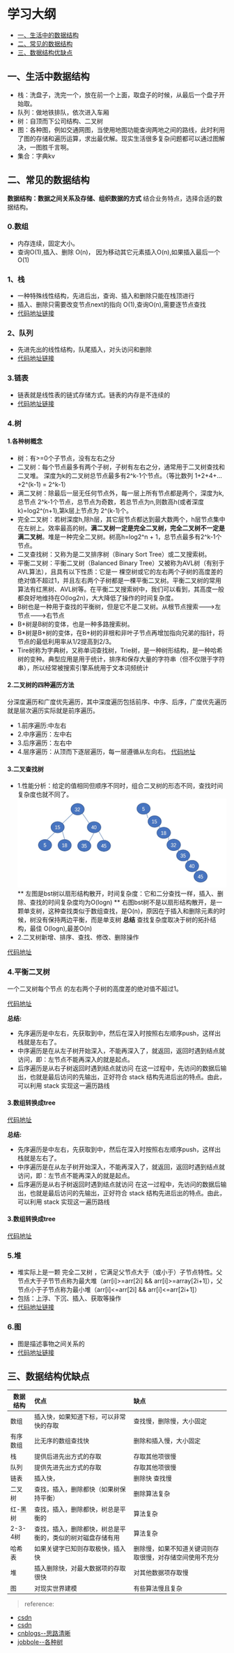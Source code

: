 # 学习大纲
* [一、生活中的数据结构](#1)
* [二、常见的数据结构](#2)
* [三、数据结构优缺点](#3)

## <span id="1">一、生活中数据结构</span>
* 栈：洗盘子，洗完一个，放在前一个上面，取盘子的时候，从最后一个盘子开始取。
* 队列：做地铁排队，依次进入车厢
* 树：自顶而下公司结构、二叉树
* 图：各种图，例如交通网图，当使用地图功能查询两地之间的路线，此时利用了图的存储和遍历运算，求出最优解。现实生活很多复杂问题都可以通过图解决，一图胜千言啊。
* 集合：字典kv



## <span id="2">二、常见的数据结构</span>
**数据结构：数据之间关系及存储、组织数据的方式**
结合业务特点，选择合适的数据结构。

### 0.数组
* 内存连续，固定大小。
* 查询O(1),插入、删除 O(n)， 因为移动其它元素插入O(n),如果插入最后一个O(1)
### 1、栈

* 一种特殊线性结构，先进后出，查询、插入和删除只能在栈顶进行 
* 插入、删除只需要改变节点next的指向 O(1),查询O(n),需要逐节点查找
* [代码地址链接](https://github.com/kgtom/back-end/blob/master/leetcode/stack.md)


### 2、队列
* 先进先出的线性结构，队尾插入，对头访问和删除
* [代码地址链接](https://github.com/kgtom/back-end/blob/master/leetcode/queue.md)

### 3.链表
* 链表就是线性表的链式存储方式。链表的内存是不连续的
* [代码地址链接](https://github.com/kgtom/back-end/blob/master/leetcode/list.md)


### 4.树

#### 1.各种树概念
* 树：有>=0个子节点，没有左右之分
* 二叉树：每个节点最多有两个子树，子树有左右之分，通常用于二叉树查找和二叉堆。
 深度为k的二叉树总节点最多有2^k-1个节点。（等比数列 1+2+4+…+2^(k-1) = 2^k-1）
* 满二叉树：除最后一层无任何节点外，每一层上所有节点都是两个，深度为k,总节点 2^k-1个节点，总节点为奇数，若总节点为n,则数高h(或者深度k)=log2^(n+1),第k层上节点为 2^(k-1)个。
* 完全二叉树：若树深度h,除h层，其它层节点都达到最大数两个，h层节点集中在左树上。效率最高的树。**满二叉树一定是完全二叉树，完全二叉树不一定是满二叉树**。堆是一种完全二叉树。树高h=log2^n + 1，总节点最多有2^k-1个节点。
* 二叉查找树：又称为是二叉排序树（Binary Sort Tree）或二叉搜索树。
* 平衡二叉树：平衡二叉树（Balanced Binary Tree）又被称为AVL树（有别于AVL算法），且具有以下性质：它是一 棵空树或它的左右两个子树的高度差的绝对值不超过1，并且左右两个子树都是一棵平衡二叉树。平衡二叉树的常用算法有红黑树、AVL树等。在平衡二叉搜索树中，我们可以看到，其高度一般都良好地维持在O(log2n)，大大降低了操作的时间复杂度。
* B树也是一种用于查找的平衡树，但是它不是二叉树。从根节点搜索--->左节点--->右节点
* B+树是B树的变体，也是一种多路搜索树。
* B*树是B+树的变体，在B+树的非根和非叶子节点再增加指向兄弟的指针，将节点的最低利用率从1/2提高到2/3。
* Tire树称为字典树，又称单词查找树，Trie树，是一种树形结构，是一种哈希树的变种。典型应用是用于统计，排序和保存大量的字符串（但不仅限于字符串），所以经常被搜索引擎系统用于文本词频统计

#### 2.二叉树的四种遍历方法

分深度遍历和广度优先遍历，其中深度遍历包括前序、中序、后序，广度优先遍历就是层次遍历实际就是前序遍历。
* 1.前序遍历:中左右
* 2.中序遍历：左中右
* 3.后序遍历：左右中
* 4.层序遍历：从顶而下逐层遍历，每一层遵循从左向右。
 [代码地址](http://39.106.173.209:88/btree-code/)
 
 #### 3.二叉查找树
 * 1.性能分析：给定的值相同但顺序不同时，组合二叉树的形态不同，查找时间复杂度也就不同了。
![bst](https://github.com/kgtom/back-end/blob/master/pic/bst.jpg)
  ** 左图是bst树以扇形结构散开，时间复杂度：它和二分查找一样，插入、删除、查找的时间复杂度均为O(logn)
  ** 右图bst树不是以扇形结构散开，是一颗单支树，这种查找类似于数组查找，是O(n)，原因在于插入和删除元素的时候，树没有保持两边平衡，而是单支树
  **总结** 查找复杂度取决于树的拓扑结构，最佳 O(logn),最差O(n)
* 2.二叉树新增、排序、查找、修改、删除操作

 [代码地址](http://39.106.173.209:88/btree-code/)
 
 ### 4.平衡二叉树
 一个二叉树每个节点 的左右两个子树的高度差的绝对值不超过1。
 
 [代码地址](http://39.106.173.209:88/btree-code/)

**总结:**
* 先序遍历是中左右，先获取到中，然后在深入时按照右左顺序push，这样出栈就是左右了。
* 中序遍历是在从左子树开始深入，不能再深入了，就返回，返回时遇到结点就访问，即：左节点不能再深入的就是起点。
* 后序遍历是从右子树返回时遇到结点就访问 
在这一过程中，先访问的数据后输出，也就是最后访问的先输出，正好符合 stack 结构先进后出的特点。由此，可以利用 stack 实现这一遍历路线

#### 3.数组转换成tree
 [代码地址](http://39.106.173.209:88/btree-code/)


**总结:**
* 先序遍历是中左右，先获取到中，然后在深入时按照右左顺序push，这样出栈就是左右了。
* 中序遍历是在从左子树开始深入，不能再深入了，就返回，返回时遇到结点就访问，即：左节点不能再深入的就是起点。
* 后序遍历是从右子树返回时遇到结点就访问 
在这一过程中，先访问的数据后输出，也就是最后访问的先输出，正好符合 stack 结构先进后出的特点。由此，可以利用 stack 实现这一遍历路线

#### 3.数组转换成tree
 [代码地址](http://39.106.173.209:88/btree-code/)
 
### 5.堆
* 堆实际上是一颗 完全二叉树 ，它满足父节点大于（或小于）子节点特性。父节点大于子节节点称为最大堆（arr[i]>=arr[2i] && arr[i]>=array[2i+1]），父节点小于子节点称为最小堆（arr[i]<=arr[2i] && arr[i]<=arr[2i+1]）
* 包括：上浮、下沉、插入、获取等操作
* [代码地址链接](https://github.com/kgtom/back-end/blob/master/leetcode/heap.md)


### 6.图
* 图是描述事物之间关系的
* [代码地址链接](http://)

## <span id="3">三、数据结构优缺点</span>


|数据结构	|优点	|缺点|
| - | :- | :- | 
|数组|	插入快，如果知道下标，可以非常快的存取	|查找慢，删除慢，大小固定
|有序数组|	比无序的数组查找快|	删除和插入慢，大小固定|
栈|	提供后进先出方式的存取	|存取其他项很慢
队列|	提供先进先出方式的存取	|存取其他项很慢
链表|	插入快，|删除快	查找慢
二叉树|	查找，插入，删除都快（如果树保持平衡）	|删除算法复杂
红-黑树|	查找，插入，删除都快，树总是平衡的	|算法复杂
2-3-4树|	查找，插入，删除都快，树总是平衡的，类似的树对磁盘存储有用|	算法复杂
哈希表|	如果关键字已知则存取极快，插入快	|删除慢，如果不知道关键词则存取很慢，对存储空间使用不充分
堆|	插入删除快，对最大数据项的存取很快|	对其他数据项存取慢
图|	对现实世界建模|	有些算法慢且复杂

>reference:
* [csdn](https://blog.csdn.net/u014419014/article/details/78770812)
* [csdn](https://blog.csdn.net/qq_15654993/article/details/75267581)
* [cnblogs--思路清晰](https://www.cnblogs.com/JVxie/p/4859889.html)
* [jobbole--各种树](http://blog.jobbole.com/111680/)




